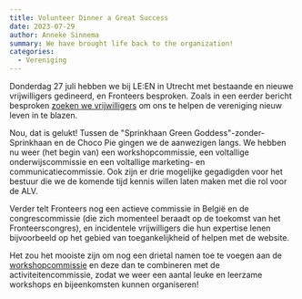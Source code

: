 ```yaml
---
title: Volunteer Dinner a Great Success
date: 2023-07-29
author: Anneke Sinnema
summary: We have brought life back to the organization!
categories: 
  - Vereniging
---
```

Donderdag 27 juli hebben we bij LE:EN in Utrecht met bestaande en nieuwe vrijwilligers gedineerd, en Fronteers besproken. Zoals in een eerder bericht besproken [zoeken we vrijwilligers](https://fronteers.nl/blog/2023/07/vrijwilligers-gezocht) om ons te helpen de vereniging nieuw leven in te blazen.

Nou, dat is gelukt! Tussen de "Sprinkhaan Green Goddess"-zonder-Sprinkhaan en de Choco Pie gingen we de aanwezigen langs. We hebben nu weer (het begin van) een workshopcommissie, een voltallige onderwijscommissie en een voltallige marketing- en communicatiecommissie. Ook zijn er drie mogelijke gegadigden voor het bestuur die we de komende tijd kennis willen laten maken met die rol voor de ALV.

Verder telt Fronteers nog een actieve commissie in België en de congrescommissie (die zich momenteel beraadt op de toekomst van het Fronteerscongres), en incidentele vrijwilligers die hun expertise lenen bijvoorbeeld op het gebied van toegankelijkheid of helpen met de website. 

Het zou het mooiste zijn om nog een drietal namen toe te voegen aan de [workshopcommissie](https://fronteers.nl/blog/2023/07/vrijwilligers-gezocht#:~:text=3%20mensen%20voor%20de%20workshopcommissie) en deze dan te combineren met de activiteitencommissie, zodat we weer een aantal leuke en leerzame workshops en bijeenkomsten kunnen organiseren! 

